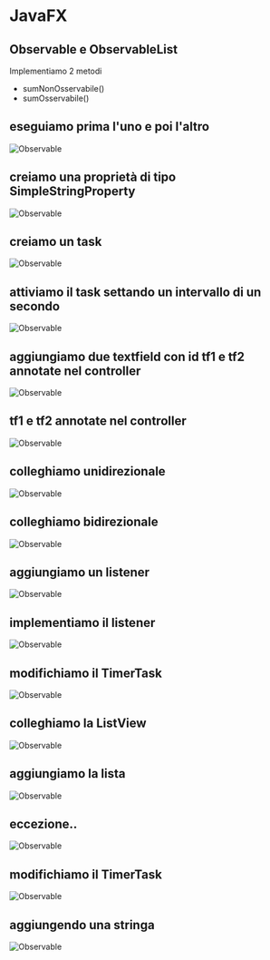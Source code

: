 # JavaFX

## Observable  e ObservableList

Implementiamo 2 metodi
* sumNonOsservabile()
* sumOsservabile()
##  eseguiamo prima l'uno e poi l'altro
![Observable](https://raw.githubusercontent.com/maboglia/CorsoJava/master/appunti/img/Observable2.png)
##  creiamo una proprietà di tipo SimpleStringProperty
![Observable](https://raw.githubusercontent.com/maboglia/CorsoJava/master/appunti/img/Observable3.png)
##  creiamo un task
![Observable](https://raw.githubusercontent.com/maboglia/CorsoJava/master/appunti/img/Observable4.png)
##  attiviamo il task settando un intervallo di un secondo
![Observable](https://raw.githubusercontent.com/maboglia/CorsoJava/master/appunti/img/Observable5.png)
##  aggiungiamo due textfield con id tf1 e tf2 annotate nel controller
![Observable](https://raw.githubusercontent.com/maboglia/CorsoJava/master/appunti/img/Observable6.png)
##  tf1 e tf2 annotate nel controller
![Observable](https://raw.githubusercontent.com/maboglia/CorsoJava/master/appunti/img/Observable7.png)
##  colleghiamo unidirezionale
![Observable](https://raw.githubusercontent.com/maboglia/CorsoJava/master/appunti/img/Observable9.png)
##  colleghiamo bidirezionale
![Observable](https://raw.githubusercontent.com/maboglia/CorsoJava/master/appunti/img/Observable11.png)
##  aggiungiamo un listener
![Observable](https://raw.githubusercontent.com/maboglia/CorsoJava/master/appunti/img/Observable12.png)
##  implementiamo il listener
![Observable](https://raw.githubusercontent.com/maboglia/CorsoJava/master/appunti/img/Observable13.png)
##  modifichiamo il TimerTask
![Observable](https://raw.githubusercontent.com/maboglia/CorsoJava/master/appunti/img/Observable14.png)
##  colleghiamo la ListView
![Observable](https://raw.githubusercontent.com/maboglia/CorsoJava/master/appunti/img/Observable15.png)
##  aggiungiamo la lista
![Observable](https://raw.githubusercontent.com/maboglia/CorsoJava/master/appunti/img/Observable16.png)
##  eccezione..
![Observable](https://raw.githubusercontent.com/maboglia/CorsoJava/master/appunti/img/Observable17.png)
##  modifichiamo il TimerTask
![Observable](https://raw.githubusercontent.com/maboglia/CorsoJava/master/appunti/img/Observable18.png)
##  aggiungendo una stringa
![Observable](https://raw.githubusercontent.com/maboglia/CorsoJava/master/appunti/img/Observable19.png)
